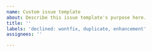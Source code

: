 ```yaml
---
name: Custom issue template
about: Describe this issue template's purpose here.
title: ''
labels: 'declined: wontfix, duplicate, enhancement'
assignees: ''

---
```



